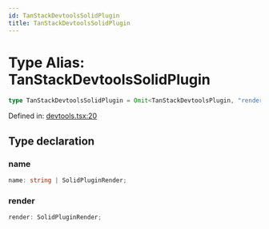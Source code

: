 ```yaml
---
id: TanStackDevtoolsSolidPlugin
title: TanStackDevtoolsSolidPlugin
---
```


<!-- DO NOT EDIT: this page is autogenerated from the type comments -->

# Type Alias: TanStackDevtoolsSolidPlugin

```ts
type TanStackDevtoolsSolidPlugin = Omit<TanStackDevtoolsPlugin, "render" | "name"> & object;
```

Defined in: [devtools.tsx:20](https://github.com/TanStack/devtools/blob/main/packages/solid-devtools/src/devtools.tsx#L20)

## Type declaration

### name

```ts
name: string | SolidPluginRender;
```

### render

```ts
render: SolidPluginRender;
```
